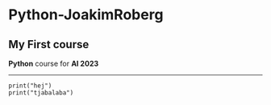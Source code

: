 # Python-JoakimRoberg

## My First course

**Python** course for **AI 2023**

---

````
print("hej")
print("tjabalaba")

````
